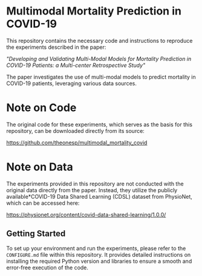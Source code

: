 # Multimodal Mortality Prediction in COVID-19

This repository contains the necessary code and instructions to reproduce the experiments described in the paper:

*"Developing and Validating Multi-Modal Models for Mortality Prediction in COVID-19 Patients: a Multi-center Retrospective Study"*

The paper investigates the use of multi-modal models to predict mortality in COVID-19 patients, leveraging various data sources.

# Note on Code

The original code for these experiments, which serves as the basis for this repository, can be downloaded directly from its source: 

https://github.com/theonesp/multimodal_mortality_covid

# Note on Data

The experiments provided in this repository are not conducted with the original data directly from the paper. Instead, they utilize the publicly available*COVID-19 Data Shared Learning (CDSL) dataset from PhysioNet, which can be accessed here:

https://physionet.org/content/covid-data-shared-learning/1.0.0/

## Getting Started

To set up your environment and run the experiments, please refer to the `CONFIGURE.md` file within this repository. It provides detailed instructions on installing the required Python version and libraries to ensure a smooth and error-free execution of the code.

